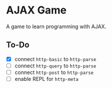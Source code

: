 # AJAX Game
A game to learn programming with AJAX.

## To-Do

- [X] connect `http-basic` to `http-parse`
- [ ] connect `http-query` to `http-parse`
- [ ] connect `http-post` to `http-parse`
- [ ] enable REPL for `http-meta`